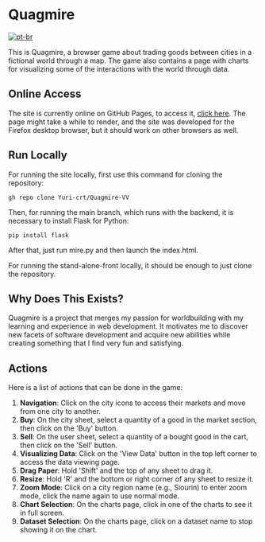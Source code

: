 # Quagmire
[![pt-br](https://img.shields.io/badge/lang-pt--br-green.svg)](README-pt-br.md)

This is Quagmire, a browser game about trading goods between cities in a fictional world through a map.
The game also contains a page with charts for visualizing some of the interactions with the world through data.

## Online Access
The site is currently online on GitHub Pages, to access it, [click here](https://yuri-crt.github.io/Quagmire-VV/).
The page might take a while to render, and the site was developed for the Firefox desktop browser, but it should work on other browsers as well.

## Run Locally
For running the site locally, first use this command for cloning the repository:

```
gh repo clone Yuri-crt/Quagmire-VV
```

Then, for running the main branch, which runs with the backend, it is necessary to install Flask for Python:

```
pip install flask
```

After that, just run mire.py and then launch the index.html.

For running the stand-alone-front locally, it should be enough to just clone the repository.

## Why Does This Exists?
Quagmire is a project that merges my passion for worldbuilding with my learning and experience in web development. It motivates me to discover new facets of software development and acquire new abilities while creating something that I find very fun and satisfying.

## Actions
Here is a list of actions that can be done in the game:

1. **Navigation**: Click on the city icons to access their markets and move from one city to another.
2. **Buy**: On the city sheet, select a quantity of a good in the market section, then click on the 'Buy' button.
3. **Sell**: On the user sheet, select a quantity of a bought good in the cart, then click on the 'Sell' button.
4. **Visualizing Data**: Click on the 'View Data' button in the top left corner to access the data viewing page.
5. **Drag Paper**: Hold 'Shift' and the top of any sheet to drag it.
6. **Resize**: Hold 'R' and the bottom or right corner of any sheet to resize it.
7. **Zoom Mode**: Click on a city region name (e.g., Siourin) to enter zoom mode, click the name again to use normal mode.
8. **Chart Selection**: On the charts page, click in one of the charts to see it in full screen.
9. **Dataset Selection**: On the charts page, click on a dataset name to stop showing it on the chart.
